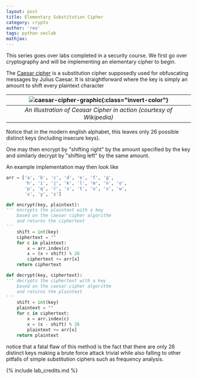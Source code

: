 ```yaml
---
layout: post
title: Elementary Substitution Cipher
category: crypto
author: 'reo'
tags: python seclab
mathjax: 
---
```


This series goes over labs completed in a security course.
We first go over cryptography and will be implementing an elementary cipher to begin.

The [Caesar cipher](https://en.wikipedia.org/wiki/Caesar_cipher) is a substitution cipher
supposedly used for obfuscating messages by Julius Caesar. It is straightforward
where the key is simply an amount to shift every plaintext character

|![caesar-cipher-graphic](https://upload.wikimedia.org/wikipedia/commons/thumb/4/4a/Caesar_cipher_left_shift_of_3.svg/1280px-Caesar_cipher_left_shift_of_3.svg.png){:class="invert-color"}|
|:--:|
| *An Illustration of Ceasar Cipher in action (courtesy of Wikipedia)* |

Notice that in the modern english alphabet, this leaves only 26 possible distinct keys
(including insecure keys).

One may then encrypt by "shifting right" by the amount specified by the key
and similarly decrypt by "shifting left" by the same amount.

An example implementation may then look like

```python
arr = ['a', 'b', 'c', 'd', 'e', 'f', 'g',
       'h', 'i', 'j', 'k', 'l', 'm', 'n', 'o',
       'p', 'q', 'r', 's', 't', 'u', 'v', 'w',
       'x', 'y', 'z']

def encrypt(key, plaintext):
''' encrypts the plaintext with a key
    based on the caesar cipher algorithm
    and returns the ciphertext
'''
    shift = int(key)
    ciphertext = ""
    for c in plaintext:
        x = arr.index(c)
        x = (x + shift) % 26
        ciphertext += arr[x]
    return ciphertext

def decrypt(key, ciphertext):
''' decrypts the ciphertext with a key
    based on the caesar cipher algorithm
    and returns the plaintext
'''
    shift = int(key)
    plaintext = ""
    for c in ciphertext:
        x = arr.index(c)
        x = (x - shift) % 26
        plaintext += arr[x]
    return plaintext
```

notice that a fatal flaw of this method is the fact that there are only 26 distinct keys
making a brute force attack trivial while also falling to other pitfalls of simple
substitution ciphers such as frequency analysis.

{% include lab_credits.md %}

